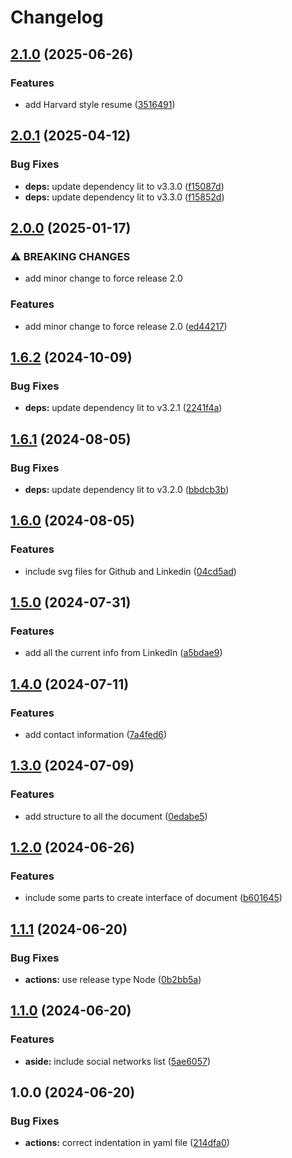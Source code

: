 # Changelog

## [2.1.0](https://github.com/Gorzas/web-resume/compare/v2.0.1...v2.1.0) (2025-06-26)


### Features

* add Harvard style resume ([3516491](https://github.com/Gorzas/web-resume/commit/35164913aeb7d3c0616c60591b3134884f69a6ff))

## [2.0.1](https://github.com/Gorzas/web-resume/compare/v2.0.0...v2.0.1) (2025-04-12)


### Bug Fixes

* **deps:** update dependency lit to v3.3.0 ([f15087d](https://github.com/Gorzas/web-resume/commit/f15087db3b3971fc21416e754b51f4fa5a0b3a21))
* **deps:** update dependency lit to v3.3.0 ([f15852d](https://github.com/Gorzas/web-resume/commit/f15852d55a2b78a7705fc54934cfbe091d076ea3))

## [2.0.0](https://github.com/Gorzas/web-resume/compare/v1.6.2...v2.0.0) (2025-01-17)


### ⚠ BREAKING CHANGES

* add minor change to force release 2.0

### Features

* add minor change to force release 2.0 ([ed44217](https://github.com/Gorzas/web-resume/commit/ed442172db017020172d2846b05a0a93fb51ff88))

## [1.6.2](https://github.com/Gorzas/web-resume/compare/v1.6.1...v1.6.2) (2024-10-09)


### Bug Fixes

* **deps:** update dependency lit to v3.2.1 ([2241f4a](https://github.com/Gorzas/web-resume/commit/2241f4ab5b67d930faff66480a4612544ab5ee8b))

## [1.6.1](https://github.com/Gorzas/web-resume/compare/v1.6.0...v1.6.1) (2024-08-05)


### Bug Fixes

* **deps:** update dependency lit to v3.2.0 ([bbdcb3b](https://github.com/Gorzas/web-resume/commit/bbdcb3bfabf9fa6d19c2159b53b3fc9e36625872))

## [1.6.0](https://github.com/Gorzas/web-resume/compare/v1.5.0...v1.6.0) (2024-08-05)


### Features

* include svg files for Github and Linkedin ([04cd5ad](https://github.com/Gorzas/web-resume/commit/04cd5ad1d7ebcb5d47be8334bb0a397d274962ed))

## [1.5.0](https://github.com/Gorzas/web-resume/compare/v1.4.0...v1.5.0) (2024-07-31)


### Features

* add all the current info from LinkedIn ([a5bdae9](https://github.com/Gorzas/web-resume/commit/a5bdae986330221eb87ba72470098705e04f6267))

## [1.4.0](https://github.com/Gorzas/web-resume/compare/v1.3.0...v1.4.0) (2024-07-11)


### Features

* add contact information ([7a4fed6](https://github.com/Gorzas/web-resume/commit/7a4fed6f4ec3e2438dd273dc653943c802311f8f))

## [1.3.0](https://github.com/Gorzas/web-resume/compare/v1.2.0...v1.3.0) (2024-07-09)


### Features

* add structure to all the document ([0edabe5](https://github.com/Gorzas/web-resume/commit/0edabe516356c9823e07a065b9eba64c421726dd))

## [1.2.0](https://github.com/Gorzas/web-resume/compare/v1.1.1...v1.2.0) (2024-06-26)


### Features

* include some parts to create interface of document ([b601645](https://github.com/Gorzas/web-resume/commit/b6016450f63805adbea626fdcf1b2ef5c9161f24))

## [1.1.1](https://github.com/Gorzas/web-resume/compare/v1.1.0...v1.1.1) (2024-06-20)


### Bug Fixes

* **actions:** use release type Node ([0b2bb5a](https://github.com/Gorzas/web-resume/commit/0b2bb5ac5c4c5ec6140ad5ce78506a0aa2bb0daf))

## [1.1.0](https://github.com/Gorzas/web-resume/compare/v1.0.0...v1.1.0) (2024-06-20)


### Features

* **aside:** include social networks list ([5ae6057](https://github.com/Gorzas/web-resume/commit/5ae6057ca12525458f3285ec4ec98f4df9a6d806))

## 1.0.0 (2024-06-20)


### Bug Fixes

* **actions:** correct indentation in yaml file ([214dfa0](https://github.com/Gorzas/web-resume/commit/214dfa025640521129a0b8ce2019d20bd263a71e))
